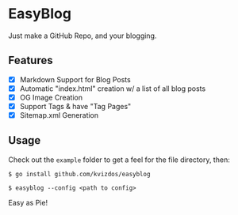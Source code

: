 # EasyBlog

Just make a GitHub Repo, and your blogging.

## Features

- [x] Markdown Support for Blog Posts
- [x] Automatic "index.html" creation w/ a list of all blog posts
- [x] OG Image Creation
- [x] Support Tags & have "Tag Pages"
- [x] Sitemap.xml Generation

## Usage

Check out the `example` folder to get a feel for the file directory, then:

```
$ go install github.com/kvizdos/easyblog

$ easyblog --config <path to config>
```

Easy as Pie!
